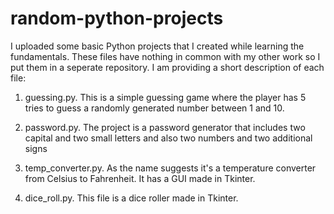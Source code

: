 # random-python-projects

I uploaded some basic Python projects that I created while learning the fundamentals. These files have nothing in common with my other work
so I put them in a seperate repository. I am providing a short description of each file:

1) guessing.py. This is a simple guessing game where the player has 5 tries to guess a randomly generated number between 1 and 10.

2) password.py. The project is a password generator that includes two capital and two small letters and also two numbers and two additional signs

3) temp_converter.py. As the name suggests it's a temperature converter from Celsius to Fahrenheit. It has a GUI made in Tkinter.

4) dice_roll.py. This file is a dice roller made in Tkinter.
